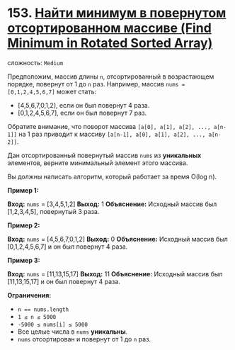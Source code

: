 # 153. [Найти минимум в повернутом отсортированном массиве (Find Minimum in Rotated Sorted Array)](https://leetcode.com/problems/find-minimum-in-rotated-sorted-array/description/)

сложность: `Medium`

Предположим, массив длины `n`, отсортированный в возрастающем порядке, повернут от 1 до `n` раз. Например, массив `nums = [0,1,2,4,5,6,7]` может стать:

*   [4,5,6,7,0,1,2], если он был повернут 4 раза.
*   [0,1,2,4,5,6,7], если он был повернут 7 раз.

Обратите внимание, что поворот массива `[a[0], a[1], a[2], ..., a[n-1]]` на 1 раз приводит к массиву `[a[n-1], a[0], a[1], a[2], ..., a[n-2]]`.

Дан отсортированный повернутый массив `nums` из **уникальных** элементов, верните минимальный элемент этого массива.

Вы должны написать алгоритм, который работает за время O(log n).

**Пример 1:**

**Вход:** `nums` = [3,4,5,1,2]
**Выход:** 1
**Объяснение:** Исходный массив был [1,2,3,4,5], повернутый 3 раза.

**Пример 2:**

**Вход:** `nums` = [4,5,6,7,0,1,2]
**Выход:** 0
**Объяснение:** Исходный массив был [0,1,2,4,5,6,7] и он был повернут 4 раза.

**Пример 3:**

**Вход:** `nums` = [11,13,15,17]
**Выход:** 11
**Объяснение:** Исходный массив был [11,13,15,17] и он был повернут 4 раза.

**Ограничения:**

*   `n == nums.length`
*   `1 ≤ n ≤ 5000`
*   `-5000 ≤ nums[i] ≤ 5000`
*   Все целые числа в `nums` **уникальны**.
*   `nums` отсортирован и повернут от 1 до `n` раз.